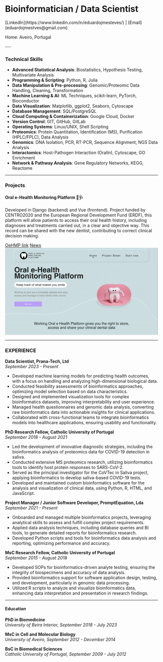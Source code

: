 # Bioinformatician / Data Scientist
<p>
[LinkedIn](https://www.linkedin.com/in/eduardojmesteves/) | [Email](eduardojmestves@gmail.com)
</p>
<p>Home: Aveiro, Portugal</p>
---

### Technical Skills
- **Advanced Statistical Analysis**: Biostatistics, Hypothesis Testing, Multivariate Analysis
- **Programming & Scripting**: Python, R, Julia
- **Data Manipulation & Pre-processing**: Genomic/Proteomic Data Handling, Cleaning, Transformation
- **Machine Learning & AI**: ML Techniques, scikit-learn, PyTorch, Bioconductor
- **Data Visualization**: Matplotlib, ggplot2, Seaborn, Cytoscape
- **Database Management**: SQL/PostgreSQL
- **Cloud Computing & Containerization**: Google Cloud, Docker
- **Version Control**: GIT, GitHub, GitLab
- **Operating Systems**: Linux/UNIX, Shell Scripting
- **Proteomics**: Protein Quantitation, Identification (MS), Purification (HPLC/FPLC), Data Analysis
- **Genomics**: DNA Isolation, PCR, RT-PCR, Sequence Alignment, NGS Data Analysis
- **Interactomics**: Host-Pathogen Interaction (OralIn), Cytoscape, GO Enrichment
- **Network & Pathway Analysis**: Gene Regulatory Networks, KEGG, Reactome

---

### **Projects**

#### Oral e-Health Monitoring Platform 🦷🩺
Developed in Django (backend) and Vue (frontend).
Project funded by CENTRO2020 and the European Regional Development Fund (ERDF), this platform will allow patients to access their oral health history, including diagnoses and treatments carried out, in a clear and objective way. This record can be shared with the new dentist, contributing to correct clinical decision making.

[OeHMP link](https://teethwallet.com/)
[News](https://fmd.viseu.ucp.pt/pt-pt/noticias/plataforma-oehmp-para-diagnostico-diferenciado-e-tratamentos-inovadores-9346)
![Home page](assets/img/oehmp.png)

---

### EXPERIENCE
**Data Scientist, Prana-Tech, Ltd**  
*September 2023 - Present*
- Developed machine learning models for predicting health outcomes, with a focus on handling and analyzing high-dimensional biological data.
- Conducted feasibility assessments of bioinformatics approaches, optimizing model selection based on data characteristics.
- Designed and implemented visualization tools for complex bioinformatics datasets, improving interpretability and user experience.
- Managed health questionnaires and genomic data analysis, converting raw bioinformatics data into actionable insights for clinical applications.
- Collaborated with cross-functional teams to integrate bioinformatics models into healthcare applications, ensuring usability and functionality.

**PhD Research Fellow, Catholic University of Portugal**  
*September 2018 - August 2021*

- Led the development of innovative diagnostic strategies, including the bioinformatics analysis of proteomics data for COVID-19 detection in saliva.
- Conducted extensive MS proteomics research, utilizing bioinformatics tools to identify host protein responses to SARS-CoV-2.
- Served as the principal investigator for the CoVTec in Saliva project, applying bioinformatics to develop saliva-based COVID-19 tests.
- Developed and maintained custom bioinformatics software for the analysis and visualization of clinical data, using Python, R, HTML, and JavaScript.

**Project Manager / Junior Software Developer, PromptEquation, Lda**  
*September 2021 - Present*

- Onboarded and managed multiple bioinformatics projects, leveraging analytical skills to assess and fulfill complex project requirements.
- Applied data analysis techniques, including database queries and BI tools, to generate detailed reports for bioinformatics research.
- Developed Python scripts and tools for bioinformatics data analysis and reporting, optimizing performance and accuracy.

**MsC Research Fellow, Catholic University of Portugal**  
*September 2015 - August 2018*

- Developed SOPs for bioinformatics-driven analyte testing, ensuring the integrity of biospecimens and accuracy of data analysis.
- Provided bioinformatics support for software application design, testing, and development, particularly in genomic data processing.
- Utilized R scripts to analyze and visualize bioinformatics data, enhancing data interpretation and presentation in research findings.

---

#### **Education**

**PhD in Biomedicine**  
*University of Beira Interior, September 2018 - July 2023*

**MsC in Cell and Molecular Biology**  
*University of Aveiro, September 2012 - December 2014*

**BsC in Biomedical Sciences**  
*Catholic University of Portugal, September 2009 - July 2012*
